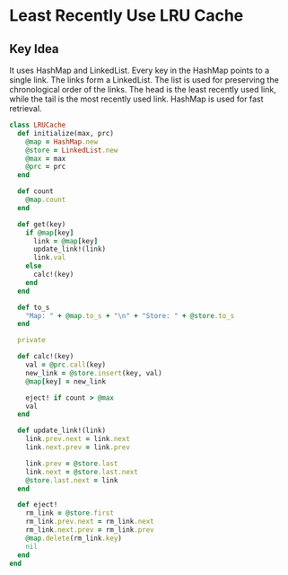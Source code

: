 # Least Recently Use LRU Cache
## Key Idea
It uses HashMap and LinkedList. Every key in the HashMap points to a single
link. The links form a LinkedList. The list is used for preserving the chronological order of the links. The head is the least recently used link, while the tail is the most recently used link. HashMap is used for fast retrieval.

``` ruby
class LRUCache
  def initialize(max, prc)
    @map = HashMap.new
    @store = LinkedList.new
    @max = max
    @prc = prc
  end

  def count
    @map.count
  end

  def get(key)
    if @map[key]
      link = @map[key]
      update_link!(link)
      link.val
    else
      calc!(key)
    end
  end

  def to_s
    "Map: " + @map.to_s + "\n" + "Store: " + @store.to_s
  end

  private

  def calc!(key)
    val = @prc.call(key)
    new_link = @store.insert(key, val)
    @map[key] = new_link

    eject! if count > @max
    val
  end

  def update_link!(link)
    link.prev.next = link.next
    link.next.prev = link.prev

    link.prev = @store.last
    link.next = @store.last.next
    @store.last.next = link
  end

  def eject!
    rm_link = @store.first
    rm_link.prev.next = rm_link.next
    rm_link.next.prev = rm_link.prev
    @map.delete(rm_link.key)
    nil
  end
end
```
